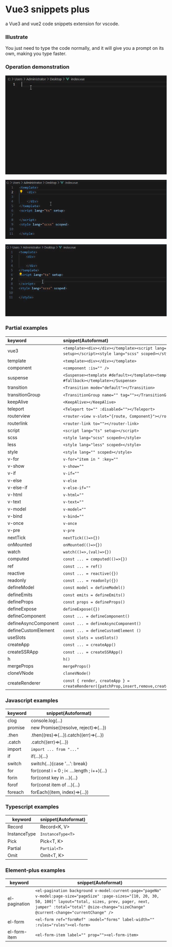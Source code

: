 # Vue3 snippets plus

a Vue3 and vue2 code snippets extension for vscode.

### Illustrate

You just need to type the code normally, and it will give you a prompt on its own, making you type faster.

### Operation demonstration

![](./assets/vuedemo.gif)

![](./assets/v-for.gif)

![](./assets/mounted.gif)

### Partial examples

| keyword              | snippet(Autoformat)                                                                                   |
| :------------------- | :---------------------------------------------------------------------------------------------------- |
| vue3                 | `<template><div></div></template><script lang="ts" setup></script><style lang="scss" scoped></style>` |
| template             | `<template><div></div></template>`                                                                    |
| component            | `<component :is="" />`                                                                                |
| suspense             | `<Suspense><template #default></template><template #fallback></template></Suspense>`                  |
| transition           | `<Transition mode="default"></Transition>`                                                            |
| transitionGroup      | `<TransitionGroup name="" tag=""></TransitionGroup>`                                                  |
| keepAlive            | `<KeepAlive></KeepAlive>`                                                                             |
| teleport             | `<Teleport to="" :disabled=""></Teleport>`                                                            |
| routerview           | `<router-view v-slot="{route, Component}"></router-view>`                                             |
| routerlink           | `<router-link to=""></router-link>`                                                                   |
| script               | `<script lang="ts" setup></script>`                                                                   |
| scss                 | `<style lang="scss" scoped></style>`                                                                  |
| less                 | `<style lang="less" scoped></style>`                                                                  |
| style                | `<style lang="" scoped></style>`                                                                      |
| v-for                | `v-for="item in " :key=""`                                                                            |
| v-show               | `v-show=""`                                                                                           |
| v-if                 | `v-if=""`                                                                                             |
| v-else               | `v-else`                                                                                              |
| v-else-if            | `v-else-if=""`                                                                                        |
| v-html               | `v-html=""`                                                                                           |
| v-text               | `v-text=""`                                                                                           |
| v-model              | `v-model=""`                                                                                          |
| v-bind               | `v-bind=""`                                                                                           |
| v-once               | `v-once`                                                                                              |
| v-pre                | `v-pre`                                                                                               |
| nextTick             | `nextTick(()=>{})`                                                                                    |
| onMounted            | `onMounted(()=>{})`                                                                                   |
| watch                | `watch(()=>,(val)=>{})`                                                                               |
| computed             | `const ... = computed(()=>{})`                                                                        |
| ref                  | `const ... = ref()`                                                                                   |
| reactive             | `const ... = reactive({})`                                                                            |
| readonly             | `const ... = readonly({})`                                                                            |
| defineModel          | `const model = defineModel()`                                                                         |
| defineEmits          | `const emits = defineEmits()`                                                                         |
| defineProps          | `const props = defineProps()`                                                                         |
| defineExpose         | `defineExpose({})`                                                                                    |
| defineComponent      | `const ... = defineComponent()`                                                                       |
| defineAsyncComponent | `const ... = defineAsyncComponent()`                                                                  |
| defineCustomElement  | `const ... = defineCustomElement ()`                                                                  |
| useSlots             | `const slots = useSlots()`                                                                            |
| createApp            | `const ... = createApp()`                                                                             |
| createSSRApp         | `const ... = createSSRApp()`                                                                          |
| h                    | `h()`                                                                                                 |
| mergeProps           | `mergeProps()`                                                                                        |
| cloneVNode           | `cloneVNode()`                                                                                        |
| createRenderer       | `const { render, createApp } = createRenderer({patchProp,insert,remove,createElement})`               |

### Javascript examples

| keyword | snippet(Autoformat)                         |
| ------- | ------------------------------------------- |
| clog    | console.log(...)                            |
| promise | new Promise((resolve, reject)=>{...})       |
| .then   | .then((res)=>{...}).catch((err)=>{...})     |
| .catch  | .catch((err)=>{...})                        |
| import  | `import ... from "..."`                     |
| if      | if(...){...}                                |
| switch  | switch(...){case '...': break}              |
| for     | for(const i = 0 ; i< ....length ; i++){...} |
| forin   | for(const key in ...){...}                  |
| forof   | for(const item of ...){...}                 |
| foreach | forEach((item, index)=>{...})               |

### Typescript examples

| keyword      | snippet(Autoformat) |
| ------------ | ------------------- |
| Record       | Record<K, V>        |
| InstanceType | `InstanceType<T>`   |
| Pick         | Pick<T, K>          |
| Partial      | `Partial<T>`        |
| Omit         | Omit<T, K>          |

### Element-plus examples

| keyword       | snippet(Autoformat)                                                                                                                                                                                                                                     |
| ------------- | ------------------------------------------------------------------------------------------------------------------------------------------------------------------------------------------------------------------------------------------------------- |
| el-pagination | `<el-pagination background v-model:current-page="pageNo" v-model:page-size="pageSize" :page-sizes="[10, 20, 30, 50, 100]" layout="total, sizes, prev, pager, next, jumper" :total="total" @size-change="sizeChange" @current-change="currentChange" />` |
| el-form       | `<el-form ref="formRef" :model="forms" label-width="" :rules="rules"><el-form>`                                                                                                                                                                         |
| el-form-item  | `<el-form-item label="" prop=""><el-form-item>`                                                                                                                                                                                                         |

